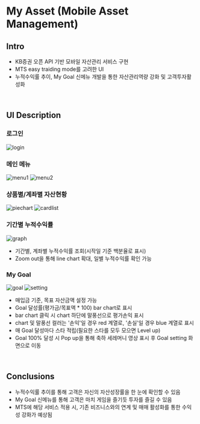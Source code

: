 # My Asset (Mobile Asset Management)
## Intro
- KB증권 오픈 API 기반 모바일 자산관리 서비스 구현
- MTS easy traiding mode를 고려한 UI
- 누적수익률 추이, My Goal 신메뉴 개발을 통한 자산관리역량 강화 및 고객투자활성화
</br>

## UI Description
### 로그인
![login](https://github.com/daysiee/android-my-asset-project/blob/main/login.jpg)
### 메인 메뉴
![menu1](https://github.com/daysiee/android-my-asset-project/blob/main/menu1.jpg) ![menu2](https://github.com/daysiee/android-my-asset-project/blob/main/menu2.jpg) 
### 상품별/계좌별 자산현황
![piechart](https://github.com/daysiee/android-my-asset-project/blob/main/piechart.jpg) ![cardlist](https://github.com/daysiee/android-my-asset-project/blob/main/cardlist.jpg) 
### 기간별 누적수익률
![graph](https://github.com/daysiee/android-my-asset-project/blob/main/graph.jpg)
- 기간별, 계좌별 누적수익률 조회(시작일 기준 백분율로 표시)
- Zoom out을 통해 line chart 확대, 일별 누적수익률 확인 가능
### My Goal
![goal](https://github.com/daysiee/android-my-asset-project/blob/main/goal.jpg) ![setting](https://github.com/daysiee/android-my-asset-project/blob/main/setting.jpg)
- 매입금 기준, 목표 자산금액 설정 가능
- Goal 달성률(평가금/목표액 * 100) bar chart로 표시
- bar chart 클릭 시 chart 하단에 말풍선으로 평가손익 표시 
- chart 및 말풍선 컬러는 '손익'일 경우 red 계열로, '손실'일 경우 blue 계열로 표시
- 매 Goal 달성마다 스타 적립(필요한 스타를 모두 모으면 Level up)
- Goal 100% 달성 시 Pop up을 통해 축하 세레머니 영상 표시 후 Goal setting 화면으로 이동
</br>

## Conclusions
- 누적수익률 추이를 통해 고객은 자신의 자산성장률을 한 눈에 확인할 수 있음
- My Goal 신메뉴를 통해 고객은 마치 게임을 즐기듯 투자를 즐길 수 있음
- MTS에 해당 서비스 적용 시, 기존 비즈니스와의 연계 및 매매 활성화를 통한 수익성 강화가 예상됨

